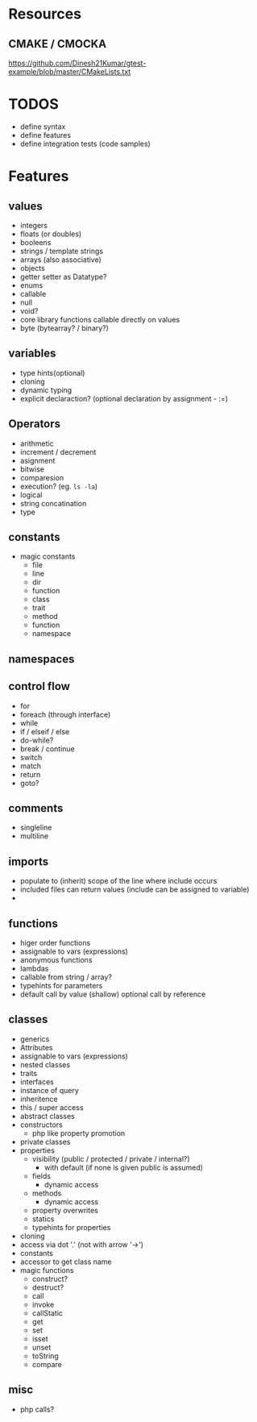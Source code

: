 # Resources
## CMAKE / CMOCKA
https://github.com/Dinesh21Kumar/gtest-example/blob/master/CMakeLists.txt


# TODOS
- define syntax
- define features
- define integration tests (code samples)

# Features
## values
- integers
- floats (or doubles)
- booleens
- strings / template strings
- arrays (also associative)
- objects
- getter setter as Datatype?
- enums
- callable
- null
- void?
- core library functions callable directly on values
- byte (bytearray? / binary?)

## variables
- type hints(optional)
- cloning
- dynamic typing
- explicit declaraction? (optional declaration by assignment - :=)

## Operators
- arithmetic
- increment / decrement
- asignment
- bitwise
- comparesion
- execution? (eg. `ls -la`)
- logical
- string concatination
- type 

## constants
- magic constants
  - file
  - line
  - dir
  - function
  - class
  - trait
  - method
  - function
  - namespace
## namespaces
## control flow
- for
- foreach (through interface)
- while
- if / elseif / else
- do-while?
- break / continue
- switch
- match
- return 
- goto?

## comments
- singleline
- multiline

## imports
- populate to (inherit) scope of the line where include occurs
- included files can return values (include can be assigned to variable)
-

## functions
- higer order functions
- assignable to vars (expressions)
- anonymous functions
- lambdas
- callable from string / array?
- typehints for parameters
- default call by value (shallow) optional call by reference 

## classes
- generics
- Attributes
- assignable to vars (expressions)
- nested classes
- traits
- interfaces
- instance of query
- inheritence
- this / super access
- abstract classes
- constructors
  - php like property promotion
- private classes
- properties
    - visibility (public / protected / private / internal?)
      - with default (if none is given public is assumed)
    - fields
      - dynamic access
    - methods
      - dynamic access
    - property overwrites
    - statics
    - typehints for properties
- cloning
- access via dot '.' (not with arrow '->')
- constants
- accessor to get class name
- magic functions
  - construct?
  - destruct?
  - call
  - invoke
  - callStatic
  - get
  - set
  - isset
  - unset
  - toString
  - compare

## misc
- php calls?
